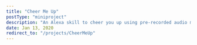 ```yaml
---
title: "Cheer Me Up"
postType: "miniproject"
description: "An Alexa skill to cheer you up using pre-recorded audio messages from loved ones."
date: Jan 13, 2020
redirect_to: "/projects/CheerMeUp"
---
```

